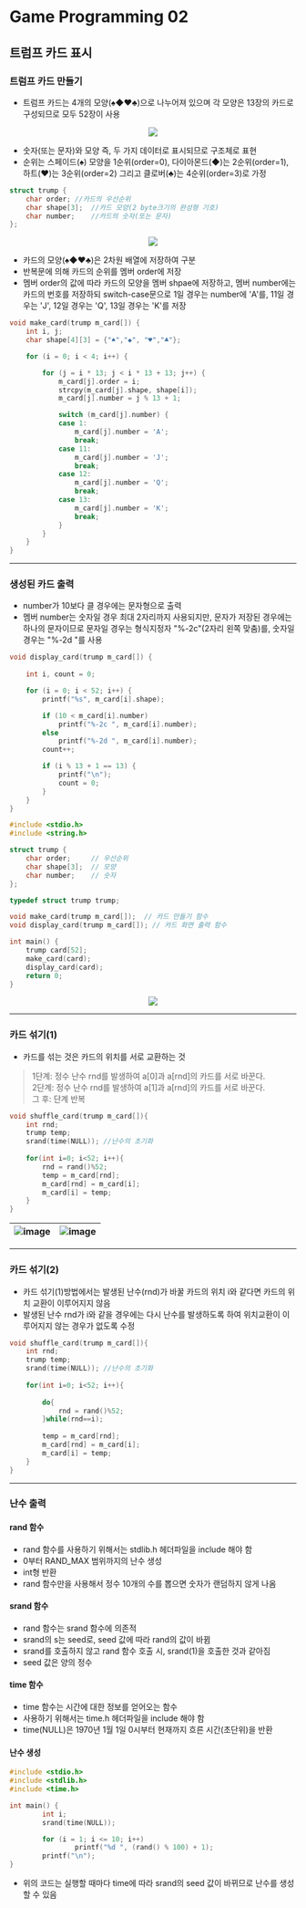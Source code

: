 # Game Programming 02
## 트럼프 카드 표시

### 트럼프 카드 만들기
- 트럼프 카드는 4개의 모양(♠◆♥♣)으로 나누어져 있으며 각 모양은 13장의 카드로 구성되므로 모두 52장이 사용

<p align="center">
  <img src="https://github.com/user-attachments/assets/3d14c864-7c94-4b75-b640-e525dc4458ed">
</p>

- 숫자(또는 문자)와 모양 즉, 두 가지 데이터로 표시되므로 구조체로 표현
- 순위는 스페이드(♠) 모양을 1순위(order=0), 다이아몬드(◆)는 2순위(order=1), 하트(♥)는 3순위(order=2) 그리고 클로버(♣)는 4순위(order=3)로 가정

```c
struct trump {
    char order;	//카드의 우선순위 
    char shape[3];	//카드 모양(2 byte크기의 완성형 기호)
    char number;	//카드의 숫자(또는 문자)
};
```
<p align="center">
  <img src="https://github.com/user-attachments/assets/29932569-ac15-46c5-8844-32312c65ea71">
</p>


- 카드의 모양(♠◆♥♣)은 2차원 배열에 저장하여 구분
- 반복문에 의해 카드의 순위를 멤버 order에 저장
- 멤버 order의 값에 따라 카드의 모양을 멤버 shpae에 저장하고, 멤버 number에는 카드의 번호를 저장하되 switch-case문으로 1일 경우는 number에 'A'를, 11일 경우는 'J', 12일 경우는 'Q', 13일 경우는 'K'를 저장
```c
void make_card(trump m_card[]) {
    int i, j;
    char shape[4][3] = {"♠","◆", "♥","♣"};

    for (i = 0; i < 4; i++) {

        for (j = i * 13; j < i * 13 + 13; j++) {
            m_card[j].order = i;   
            strcpy(m_card[j].shape, shape[i]);  
            m_card[j].number = j % 13 + 1;  

            switch (m_card[j].number) {
            case 1:
                m_card[j].number = 'A';
                break;
            case 11:
                m_card[j].number = 'J';
                break;
            case 12:
                m_card[j].number = 'Q';
                break;
            case 13:
                m_card[j].number = 'K';
                break;
            }
        }
    }
}
```

---

### 생성된 카드 출력
- number가 10보다 클 경우에는 문자형으로 출력
- 멤버 number는 숫자일 경우 최대 2자리까지 사용되지만, 문자가 저장된 경우에는 하나의 문자이므로 문자일 경우는 형식지정자 "%-2c"(2자리 왼쪽 맞춤)를, 숫자일 경우는 "%-2d "를 사용

```c
void display_card(trump m_card[]) {
    
    int i, count = 0;

    for (i = 0; i < 52; i++) {
        printf("%s", m_card[i].shape);

        if (10 < m_card[i].number)
        	printf("%-2c ", m_card[i].number);
        else
            printf("%-2d ", m_card[i].number);
        count++;

        if (i % 13 + 1 == 13) {
            printf("\n");
            count = 0;
        }
    }
}
```

```c
#include <stdio.h>
#include <string.h>

struct trump {
    char order;		// 우선순위 
    char shape[3];	// 모양 
    char number;	// 숫자 
};

typedef struct trump trump;

void make_card(trump m_card[]);  // 카드 만들기 함수
void display_card(trump m_card[]); // 카드 화면 출력 함수

int main() {
    trump card[52];
    make_card(card);
    display_card(card);
    return 0;
}
```

<p align="center">
  <img src="https://github.com/user-attachments/assets/ca5157ee-366c-46dc-a8d0-9d052aa12d8c">
</p>

---

### 카드 섞기(1)
- 카드를 섞는 것은 카드의 위치를 서로 교환하는 것
> 1단계: 정수 난수 rnd를 발생하여 a[0]과 a[rnd]의 카드를 서로 바꾼다. <br/>
> 2단계: 정수 난수 rnd를 발생하여 a[1]과 a[rnd]의 카드를 서로 바꾼다. <br/>
> 그 후: 단계 반복
```c
void shuffle_card(trump m_card[]){
	int rnd;
	trump temp;
	srand(time(NULL)); //난수의 초기화
	 
	for(int i=0; i<52; i++){
		rnd = rand()%52;
		temp = m_card[rnd];
		m_card[rnd] = m_card[i];
		m_card[i] = temp;
	}
}
```

![image](https://github.com/user-attachments/assets/2dd837fe-6ff0-45ba-9f27-f6944ae9bc32) | ![image](https://github.com/user-attachments/assets/7be11021-3b56-45d6-8704-9db9ac749f6b) |
---| ---|

---

### 카드 섞기(2)
- 카드 섞기(1)방법에서는 발생된 난수(rnd)가 바꿀 카드의 위치 i와 같다면 카드의 위치 교환이 이루어지지 않음
- 발생된 난수 rnd가 i와 같을 경우에는 다시 난수를 발생하도록 하여 위치교환이 이루어지지 않는 경우가 없도록 수정 
```c
void shuffle_card(trump m_card[]){
	int rnd;
	trump temp;
	srand(time(NULL)); //난수의 초기화
	 
	for(int i=0; i<52; i++){
		
		do{
			rnd = rand()%52;
		}while(rnd==i);
		
		temp = m_card[rnd];
		m_card[rnd] = m_card[i];
		m_card[i] = temp;
	}
}
```

---

### 난수 출력
#### rand 함수
- rand 함수를 사용하기 위해서는 stdlib.h 헤더파일을 include 해야 함
- 0부터 RAND_MAX 범위까지의 난수 생성
- int형 반환
- rand 함수만을 사용해서 정수 10개의 수를 뽑으면 숫자가 랜덤하지 않게 나옴

#### srand 함수
- rand 함수는 srand 함수에 의존적
- srand의 s는 seed로, seed 값에 따라 rand의 값이 바뀜
- srand를 호출하지 않고 rand 함수 호출 시, srand(1)을 호출한 것과 같아짐
- seed 값은 양의 정수

#### time 함수
- time 함수는 시간에 대한 정보를 얻어오는 함수
- 사용하기 위해서는 time.h 헤더파일을 include 해야 함
- time(NULL)은 1970년 1월 1일 0시부터 현재까지 흐른 시간(초단위)을 반환

#### 난수 생성
```c
#include <stdio.h> 
#include <stdlib.h> 
#include <time.h> 

int main() { 
        int i; 
        srand(time(NULL));

        for (i = 1; i <= 10; i++)  
                printf("%d ", (rand() % 100) + 1);
        printf("\n");
}
```
- 위의 코드는 실행할 때마다 time에 따라 srand의 seed 값이 바뀌므로 난수를 생성할 수 있음

